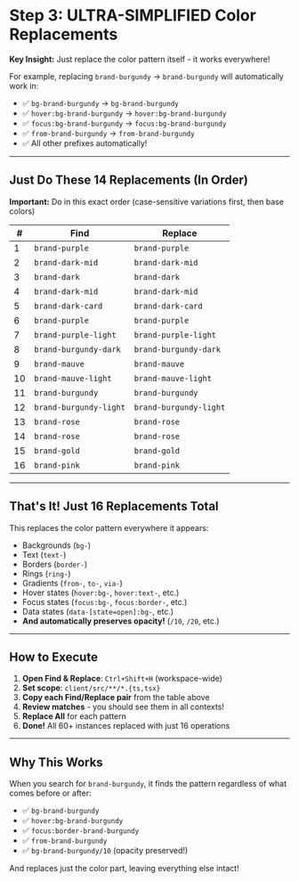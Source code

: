 # Step 3: ULTRA-SIMPLIFIED Color Replacements

**Key Insight:** Just replace the color pattern itself - it works everywhere!

For example, replacing `brand-burgundy` → `brand-burgundy` will automatically work in:
- ✅ `bg-brand-burgundy` → `bg-brand-burgundy`
- ✅ `hover:bg-brand-burgundy` → `hover:bg-brand-burgundy`
- ✅ `focus:bg-brand-burgundy` → `focus:bg-brand-burgundy`
- ✅ `from-brand-burgundy` → `from-brand-burgundy`
- ✅ All other prefixes automatically!

---

## Just Do These 14 Replacements (In Order)

**Important:** Do in this exact order (case-sensitive variations first, then base colors)

| # | Find | Replace |
|---|------|---------|
| 1 | `brand-purple` | `brand-purple` |
| 2 | `brand-dark-mid` | `brand-dark-mid` |
| 3 | `brand-dark` | `brand-dark` |
| 4 | `brand-dark-mid` | `brand-dark-mid` |
| 5 | `brand-dark-card` | `brand-dark-card` |
| 6 | `brand-purple` | `brand-purple` |
| 7 | `brand-purple-light` | `brand-purple-light` |
| 8 | `brand-burgundy-dark` | `brand-burgundy-dark` |
| 9 | `brand-mauve` | `brand-mauve` |
| 10 | `brand-mauve-light` | `brand-mauve-light` |
| 11 | `brand-burgundy` | `brand-burgundy` |
| 12 | `brand-burgundy-light` | `brand-burgundy-light` |
| 13 | `brand-rose` | `brand-rose` |
| 14 | `brand-rose` | `brand-rose` |
| 15 | `brand-gold` | `brand-gold` |
| 16 | `brand-pink` | `brand-pink` |

---

## That's It! Just 16 Replacements Total

This replaces the color pattern everywhere it appears:
- Backgrounds (`bg-`)
- Text (`text-`)
- Borders (`border-`)
- Rings (`ring-`)
- Gradients (`from-`, `to-`, `via-`)
- Hover states (`hover:bg-`, `hover:text-`, etc.)
- Focus states (`focus:bg-`, `focus:border-`, etc.)
- Data states (`data-[state=open]:bg-`, etc.)
- **And automatically preserves opacity!** (`/10`, `/20`, etc.)

---

## How to Execute

1. **Open Find & Replace**: `Ctrl+Shift+H` (workspace-wide)
2. **Set scope**: `client/src/**/*.{ts,tsx}`
3. **Copy each Find/Replace pair** from the table above
4. **Review matches** - you should see them in all contexts!
5. **Replace All** for each pattern
6. **Done!** All 60+ instances replaced with just 16 operations

---

## Why This Works

When you search for `brand-burgundy`, it finds the pattern regardless of what comes before or after:
- ✅ `bg-brand-burgundy`
- ✅ `hover:bg-brand-burgundy`
- ✅ `focus:border-brand-burgundy`
- ✅ `from-brand-burgundy`
- ✅ `bg-brand-burgundy/10` (opacity preserved!)

And replaces just the color part, leaving everything else intact!
